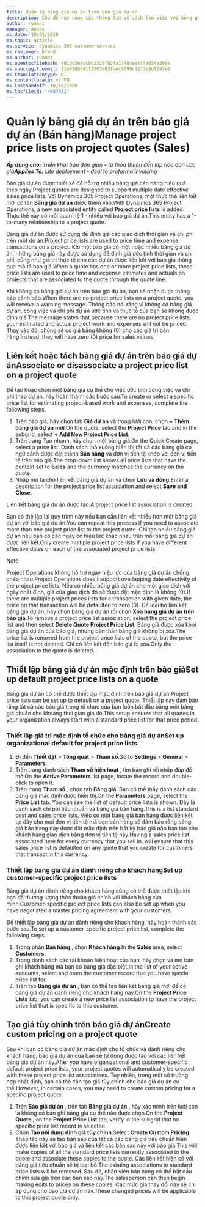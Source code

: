 ```yaml
---
title: Quản lý bảng giá dự án trên báo giá dự án
description: Chủ đề này cung cấp thông tin về cách làm việc với bảng giá dự án trên báo giá. (Sales)
author: rumant
manager: Annbe
ms.date: 10/01/2020
ms.topic: article
ms.service: dynamics-365-customerservice
ms.reviewer: kfend
ms.author: rumant
ms.openlocfilehash: 4013d2e8cc0d2329f824a17484ee6f4a054a390e
ms.sourcegitcommit: 11a61db54119503e82faec5f99c4273e8d1247e5
ms.translationtype: HT
ms.contentlocale: vi-VN
ms.lasthandoff: 10/16/2020
ms.locfileid: "4087031"
---
```

# <a name="manage-project-price-lists-on-project-quotes-sales"></a><span data-ttu-id="bceb7-104">Quản lý bảng giá dự án trên báo giá dự án (Bán hàng)</span><span class="sxs-lookup"><span data-stu-id="bceb7-104">Manage project price lists on project quotes (Sales)</span></span>

<span data-ttu-id="bceb7-105">_**Áp dụng cho:** Triển khai bản đơn giản – từ thỏa thuận đến lập hóa đơn ước giá_</span><span class="sxs-lookup"><span data-stu-id="bceb7-105">_**Applies To:** Lite deployment - deal to proforma invoicing_</span></span>

<span data-ttu-id="bceb7-106">Báo giá dự án được thiết kế để hỗ trợ nhiều bảng giá bán hàng hiệu quả theo ngày.</span><span class="sxs-lookup"><span data-stu-id="bceb7-106">Project quotes are designed to support multiple date effective sales price lists.</span></span> <span data-ttu-id="bceb7-107">Với Dynamics 365 Project Operations, một thực thể liên kết mới có tên **Bảng giá dự án** được thêm vào.</span><span class="sxs-lookup"><span data-stu-id="bceb7-107">With Dynamics 365 Project Operations, a new associated entity called **Project price lists** is added.</span></span> <span data-ttu-id="bceb7-108">Thực thể này có mối quan hệ 1 - nhiều với báo giá dự án.</span><span class="sxs-lookup"><span data-stu-id="bceb7-108">This entity has a 1-to-many relationship to a project quote.</span></span>

<span data-ttu-id="bceb7-109">Bảng giá dự án được sử dụng để định giá các giao dịch thời gian và chi phí trên một dự án.</span><span class="sxs-lookup"><span data-stu-id="bceb7-109">Project price lists are used to price time and expense transactions on a project.</span></span> <span data-ttu-id="bceb7-110">Khi một báo giá có một hoặc nhiều bảng giá dự án, những bảng giá này được sử dụng để định giá ước tính thời gian và chi phí, cũng như giá trị thực tế cho các dự án được liên kết với báo giá thông qua mô tả báo giá.</span><span class="sxs-lookup"><span data-stu-id="bceb7-110">When a quote has one or more project price lists, these price lists are used to price time and expense estimates and actuals on projects that are associated to the quote through the quote line.</span></span>

<span data-ttu-id="bceb7-111">Khi không có bảng giá dự án trên báo giá dự án, bạn sẽ nhận được thông báo cảnh báo.</span><span class="sxs-lookup"><span data-stu-id="bceb7-111">When there are no project price lists on a project quote, you will receive a warning message.</span></span> <span data-ttu-id="bceb7-112">Thông báo nói rằng vì không có bảng giá dự án, công việc và chi phí dự án ước tính và thực tế của bạn sẽ không được định giá.</span><span class="sxs-lookup"><span data-stu-id="bceb7-112">The message states that because there are no project price lists, your estimated and actual project work and expenses will not be priced.</span></span> <span data-ttu-id="bceb7-113">Thay vào đó, chúng sẽ có giá bằng không (0) cho các giá trị bán hàng.</span><span class="sxs-lookup"><span data-stu-id="bceb7-113">Instead, they will have zero (0) price for sales values.</span></span>

## <a name="associate-or-disassociate-a-project-price-list-on-a-project-quote"></a><span data-ttu-id="bceb7-114">Liên kết hoặc tách bảng giá dự án trên báo giá dự án</span><span class="sxs-lookup"><span data-stu-id="bceb7-114">Associate or disassociate a project price list on a project quote</span></span>

<span data-ttu-id="bceb7-115">Để tạo hoặc chọn một bảng giá cụ thể cho việc ước tính công việc và chi phí theo dự án, hãy hoàn thành các bước sau.</span><span class="sxs-lookup"><span data-stu-id="bceb7-115">To create or select a specific price list for estimating project-based work and expenses, complete the following steps.</span></span>

1. <span data-ttu-id="bceb7-116">Trên báo giá, hãy chọn tab **Giá dự án** và trong lưới con, chọn **+ Thêm bảng giá dự án mới**.</span><span class="sxs-lookup"><span data-stu-id="bceb7-116">On the quote, select the **Project Price** tab and in the subgrid, select **+ Add New Project Price List**.</span></span>
2. <span data-ttu-id="bceb7-117">Trên trang Tạo nhanh, hãy chọn một bảng giá.</span><span class="sxs-lookup"><span data-stu-id="bceb7-117">On the Quick Create page, select a price list.</span></span> <span data-ttu-id="bceb7-118">Danh sách thả xuống hiển thị tất cả các bảng giá có ngữ cảnh được đặt thành **Bán hàng** và đơn vị tiền tệ khớp với đơn vị tiền tệ trên báo giá.</span><span class="sxs-lookup"><span data-stu-id="bceb7-118">The drop-down list shows all price lists that have the context set to **Sales** and the currency matches the currency on the quote.</span></span>
4. <span data-ttu-id="bceb7-119">Nhập mô tả cho liên kết bảng giá dự án và chọn **Lưu và đóng**.</span><span class="sxs-lookup"><span data-stu-id="bceb7-119">Enter a description for the project price list association and select **Save and Close**.</span></span>

<span data-ttu-id="bceb7-120">Liên kết bảng giá dự án được tạo.</span><span class="sxs-lookup"><span data-stu-id="bceb7-120">A project price list association is created.</span></span>

<span data-ttu-id="bceb7-121">Bạn có thể lặp lại quy trình này nếu bạn cần liên kết nhiều hơn một bảng giá dự án với báo giá dự án.</span><span class="sxs-lookup"><span data-stu-id="bceb7-121">You can repeat this process if you need to associate more than one project price list to the project quote.</span></span> <span data-ttu-id="bceb7-122">Chỉ tạo nhiều bảng giá dự án nếu bạn có các ngày có hiệu lực khác nhau trên mỗi bảng giá dự án được liên kết.</span><span class="sxs-lookup"><span data-stu-id="bceb7-122">Only create multiple project price lists if you have different effective dates on each of the associated project price lists.</span></span>

> [!NOTE]
> <span data-ttu-id="bceb7-123">Project Operations không hỗ trợ ngày hiệu lực của bảng giá dự án chồng chéo nhau.</span><span class="sxs-lookup"><span data-stu-id="bceb7-123">Project Operations does't support overlapping date effectivity of the project price lists.</span></span> <span data-ttu-id="bceb7-124">Nếu có nhiều bảng giá dự án cho một giao dịch với ngày nhất định, giá của giao dịch đó sẽ được đặt mặc định là không (0).</span><span class="sxs-lookup"><span data-stu-id="bceb7-124">If there are multiple project prices lists for a transaction with given date, the price on that transaction will be defaulted to zero (0).</span></span>
<span data-ttu-id="bceb7-125">Để loại bỏ liên kết bảng giá dự án, hãy chọn bảng giá dự án rồi chọn **Xóa bảng giá dự án trên báo giá**.</span><span class="sxs-lookup"><span data-stu-id="bceb7-125">To remove a project price list association, select the project price list and then select **Delete Quote Project Price List**.</span></span> <span data-ttu-id="bceb7-126">Bảng giá được xóa khỏi bảng giá dự án của báo giá, nhưng bản thân bảng giá không bị xóa.</span><span class="sxs-lookup"><span data-stu-id="bceb7-126">The price list is removed from the project price lists of the quote, but the price list itself is not deleted.</span></span> <span data-ttu-id="bceb7-127">Chỉ có liên kết đến báo giá bị xóa.</span><span class="sxs-lookup"><span data-stu-id="bceb7-127">Only the association to the quote is deleted.</span></span>

## <a name="set-up-default-project-price-lists-on-a-quote"></a><span data-ttu-id="bceb7-128">Thiết lập bảng giá dự án mặc định trên báo giá</span><span class="sxs-lookup"><span data-stu-id="bceb7-128">Set up default project price lists on a quote</span></span>

<span data-ttu-id="bceb7-129">Bảng giá dự án có thể được thiết lập mặc định trên báo giá dự án.</span><span class="sxs-lookup"><span data-stu-id="bceb7-129">Project price lists can be set up to default on a project quote.</span></span> <span data-ttu-id="bceb7-130">Thiết lập này đảm bảo rằng tất cả các báo giá trong tổ chức của bạn luôn bắt đầu bằng một bảng giá chuẩn cho khoảng thời gian giá đó.</span><span class="sxs-lookup"><span data-stu-id="bceb7-130">This setup ensures that all quotes in your organization always start with a standard price list for that price period.</span></span>

### <a name="set-up-organizational-default-for-project-price-lists"></a><span data-ttu-id="bceb7-131">Thiết lập giá trị mặc định tổ chức cho bảng giá dự án</span><span class="sxs-lookup"><span data-stu-id="bceb7-131">Set up organizational default for project price lists</span></span>

1. <span data-ttu-id="bceb7-132">Đi đến **Thiết đặt** > **Tổng quát** > **Tham số**.</span><span class="sxs-lookup"><span data-stu-id="bceb7-132">Go to **Settings** > **General** > **Parameters**.</span></span>
2. <span data-ttu-id="bceb7-133">Trên trang danh sách **Tham số hiện hoạt** , tìm bản ghi rồi nhấp đúp để mở.</span><span class="sxs-lookup"><span data-stu-id="bceb7-133">On the **Active Parameters** list page, locate the record and double-click to open it.</span></span> 
3. <span data-ttu-id="bceb7-134">Trên trang **Tham số** , chọn tab **Bảng giá**. Bạn có thể thấy danh sách các bảng giá mặc định được hiển thị.</span><span class="sxs-lookup"><span data-stu-id="bceb7-134">On the **Parameters** page, select the **Price List** tab. You can see the list of default price lists is shown.</span></span> <span data-ttu-id="bceb7-135">Đây là danh sách chi phí tiêu chuẩn và bảng giá bán hàng.</span><span class="sxs-lookup"><span data-stu-id="bceb7-135">This is a list standard cost and sales price lists.</span></span> <span data-ttu-id="bceb7-136">Việc có một bảng giá bán hàng được liên kết tại đây cho mọi đơn vị tiền tệ mà bạn bán hàng sẽ đảm bảo rằng bảng giá bán hàng này được đặt mặc định trên bất kỳ báo giá nào bạn tạo cho khách hàng giao dịch bằng đơn vị tiền tệ này.</span><span class="sxs-lookup"><span data-stu-id="bceb7-136">Having a sales price list associated here for every currency that you sell in, will ensure that this sales price list is defaulted on any quote that you create for customers that transact in this currency.</span></span>

### <a name="set-up-customer-specific-project-price-lists"></a><span data-ttu-id="bceb7-137">Thiết lập bảng giá dự án dành riêng cho khách hàng</span><span class="sxs-lookup"><span data-stu-id="bceb7-137">Set up customer-specific project price lists</span></span>

<span data-ttu-id="bceb7-138">Bảng giá dự án dành riêng cho khách hàng cũng có thể được thiết lập khi bạn đã thương lượng thỏa thuận giá chính với khách hàng của mình.</span><span class="sxs-lookup"><span data-stu-id="bceb7-138">Customer-specific project price lists can also be set up when you have negotiated a master pricing agreement with your customers.</span></span>

<span data-ttu-id="bceb7-139">Để thiết lập bảng giá dự án dành riêng cho khách hàng, hãy hoàn thành các bước sau.</span><span class="sxs-lookup"><span data-stu-id="bceb7-139">To set up a customer-specific project price list, complete the following steps.</span></span>

1. <span data-ttu-id="bceb7-140">Trong phần **Bán hàng** , chọn **Khách hàng**.</span><span class="sxs-lookup"><span data-stu-id="bceb7-140">In the **Sales** area, select **Customers**.</span></span>
2. <span data-ttu-id="bceb7-141">Trong danh sách các tài khoản hiện hoạt của bạn, hãy chọn và mở bản ghi khách hàng mà bạn có bảng giá đặc biệt.</span><span class="sxs-lookup"><span data-stu-id="bceb7-141">In the list of your active accounts, select and open the customer record that you have special price list for.</span></span>
3. <span data-ttu-id="bceb7-142">Trên tab **Bảng giá dự án** , bạn có thể tạo liên kết bảng giá mới để có bảng giá dự án dành riêng cho khách hàng này.</span><span class="sxs-lookup"><span data-stu-id="bceb7-142">On the **Project Price Lists** tab, you can create a new price list association to have the project price list that is specific to this customer.</span></span>

## <a name="create-custom-pricing-on-a-project-quote"></a><span data-ttu-id="bceb7-143">Tạo giá tùy chỉnh trên báo giá dự án</span><span class="sxs-lookup"><span data-stu-id="bceb7-143">Create custom pricing on a project quote</span></span>

<span data-ttu-id="bceb7-144">Sau khi bạn có bảng giá dự án mặc định cho tổ chức và dành riêng cho khách hàng, báo giá dự án của bạn sẽ tự động được tạo với các liên kết bảng giá dự án này.</span><span class="sxs-lookup"><span data-stu-id="bceb7-144">After you have organizational and customer-specific default project price lists, your project quotes will automatically be created with these project price list associations.</span></span> <span data-ttu-id="bceb7-145">Tuy nhiên, trong một số trường hợp nhất định, bạn có thể cần tạo giá tùy chỉnh cho báo giá dự án cụ thể.</span><span class="sxs-lookup"><span data-stu-id="bceb7-145">However, in certain cases, you may need to create custom pricing for a specific project quote.</span></span> 

1. <span data-ttu-id="bceb7-146">Trên **Báo giá dự án** , trên tab **Bảng giá dự án** , hãy xác minh trên lưới con là không có bản ghi bảng giá cụ thể nào được chọn.</span><span class="sxs-lookup"><span data-stu-id="bceb7-146">On the **Project Quote** , on the **Project Price List** tab, verify in the subgrid that no specific price list record is selected.</span></span>
2. <span data-ttu-id="bceb7-147">Chọn **Tạo nội dung định giá tùy chỉnh**.</span><span class="sxs-lookup"><span data-stu-id="bceb7-147">Select **Create Custom Pricing**.</span></span> <span data-ttu-id="bceb7-148">Thao tác này sẽ tạo bản sao của tất cả các bảng giá tiêu chuẩn hiện được liên kết với báo giá và liên kết các bản sao này với báo giá.</span><span class="sxs-lookup"><span data-stu-id="bceb7-148">This will make copies of all the standard price lists currently associated to the quote and associate these copies to the quote.</span></span> <span data-ttu-id="bceb7-149">Các liên kết hiện có với bảng giá tiêu chuẩn sẽ bị loại bỏ.</span><span class="sxs-lookup"><span data-stu-id="bceb7-149">The existing associations to standard price lists will be removed.</span></span> <span data-ttu-id="bceb7-150">Sau đó, nhân viên bán hàng có thể bắt đầu chỉnh sửa giá trên các bản sao này.</span><span class="sxs-lookup"><span data-stu-id="bceb7-150">The salesperson can then begin making edits to prices on these copies.</span></span> <span data-ttu-id="bceb7-151">Các mức giá thay đổi này sẽ chỉ áp dụng cho báo giá dự án này.</span><span class="sxs-lookup"><span data-stu-id="bceb7-151">These changed prices will be applicable to this project quote only.</span></span>
